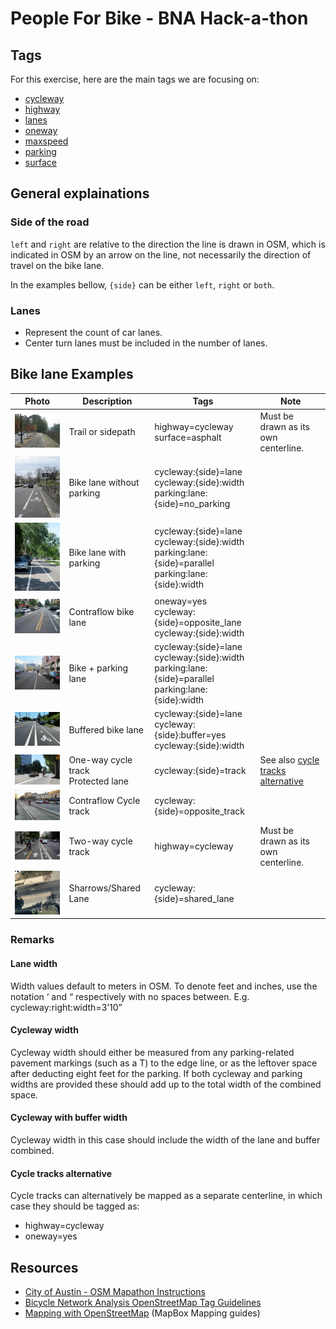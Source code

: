 # People For Bike - BNA Hack-a-thon

## Tags

For this exercise, here are the main tags we are focusing on:

* [cycleway](https://wiki.openstreetmap.org/wiki/Key:cycleway)
* [highway](https://wiki.openstreetmap.org/wiki/Key:highway)
* [lanes](https://wiki.openstreetmap.org/wiki/Key:lanes)
* [oneway](https://wiki.openstreetmap.org/wiki/Key:oneway)
* [maxspeed](https://wiki.openstreetmap.org/wiki/Key:maxspeed)
* [parking](https://wiki.openstreetmap.org/wiki/Key:parking:lane)
* [surface](https://wiki.openstreetmap.org/wiki/Key:surface)

## General explainations

### Side of the road

`left` and `right` are relative to the direction the line is drawn in OSM, which is indicated in OSM by an arrow on the
line, not necessarily the direction of travel on the bike lane.

In the examples bellow, `{side}` can be either `left`, `right` or `both`.

### Lanes

* Represent the count of car lanes.
* Center turn lanes must be included in the number of lanes.

## Bike lane Examples

|Photo|Description|Tags|Note|
|---|---|---|---|
|![Trail or sidepath](images/trail-or-sidepath.png)|Trail or sidepath| highway=cycleway<br/>surface=asphalt|Must be drawn as its own centerline.|
|![Bike lane without parking](images/bike-lane-no-parking.png)|Bike lane without parking|cycleway:{side}=lane<br/>cycleway:{side}:width<br/>parking:lane:{side}=no_parking<br/>||
|![Bike lane with parking](images/bike-lane-with-parking.png)|Bike lane with parking|cycleway:{side}=lane<br/>cycleway:{side}:width<br/>parking:lane:{side}=parallel<br/>parking:lane:{side}:width||
|![Contraflow bike lane](images/contraflow-bike-lane.png)|Contraflow bike lane|oneway=yes<br/>cycleway:{side}=opposite_lane<br/>cycleway:{side}:width|
|![Bike + parking lane](images/bike+parking-lane.png)|Bike + parking lane|cycleway:{side}=lane<br/>cycleway:{side}:width<br/>parking:lane:{side}=parallel<br/>parking:lane:{side}:width|
|![Buffered bike lane](images/buffered-bike-lane.png)|Buffered bike lane|cycleway:{side}=lane<br/>cycleway:{side}:buffer=yes<br/>cycleway:{side}:width||
|![One-way cycle track protected lane](images/one-way-cycle-track.png)|One-way cycle track<br/>Protected lane|cycleway:{side}=track|See also [cycle tracks alternative](#cycle-tracks-alternative)|
|![Contraflow Cycle track](images/contraflow-cycle-track.png)|Contraflow Cycle track|cycleway:{side}=opposite_track|
|![Two-way cycle track](images/two-way-cycle-track.png)|Two-way cycle track|highway=cycleway|Must be drawn as its own centerline.|
|![Sharows](images/sharrows.png)|Sharrows/Shared Lane|cycleway:{side}=shared_lane||

### Remarks

#### Lane width

Width values default to meters in OSM. To denote feet and inches, use the notation ‘ and “ respectively with no spaces
between. E.g. cycleway:right:width=3’10”

#### Cycleway width

Cycleway width should either be measured from any parking-related pavement markings (such as a T) to the edge line, or
as the leftover space after deducting eight feet for the parking. If both cycleway and parking widths are provided these
 should add up to the total width of the combined space.

#### Cycleway with buffer width

Cycleway width in this case should include the width of the lane and buffer combined.

#### Cycle tracks alternative

Cycle tracks can alternatively be mapped as a separate centerline, in which case they should be tagged as:

* highway=cycleway
* oneway=yes

## Resources

* [City of Austin - OSM Mapathon Instructions](https://github.com/cityofaustin/atd-geospatial/wiki/OSM-Mapathon-Instructions)
* [Bicycle Network Analysis OpenStreetMap Tag Guidelines](https://docs.google.com/document/d/1isc9M9_c-QL4Oy8_MxAyogZ6ocs1F6PeEn_Y1p0WZp8/edit#heading=h.zfgapbgr6a6l)
* [Mapping with OpenStreetMap](https://labs.mapbox.com/mapping/) (MapBox Mapping guides)
